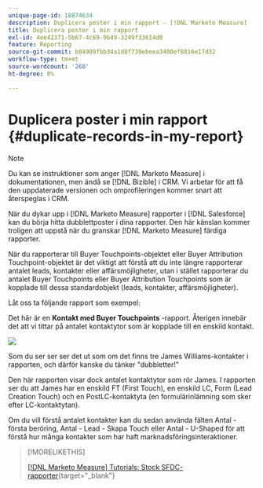 ```yaml
---
unique-page-id: 18874634
description: Duplicera poster i min rapport - [!DNL Marketo Measure]
title: Duplicera poster i min rapport
exl-id: 4ee42371-5b67-4c69-9b49-3249f33614d0
feature: Reporting
source-git-commit: b84909fbb34a1d8f739ebeea3400ef8816e17d32
workflow-type: tm+mt
source-wordcount: '268'
ht-degree: 0%

---
```


# Duplicera poster i min rapport {#duplicate-records-in-my-report}

>[!NOTE]
>
>Du kan se instruktioner som anger [!DNL Marketo Measure] i dokumentationen, men ändå se [!DNL Bizible] i CRM. Vi arbetar för att få den uppdaterade versionen och omprofileringen kommer snart att återspeglas i CRM.

När du dykar upp i [!DNL Marketo Measure] rapporter i [!DNL Salesforce] kan du börja hitta dubblettposter i dina rapporter. Den här känslan kommer troligen att uppstå när du granskar [!DNL Marketo Measure] färdiga rapporter.

När du rapporterar till Buyer Touchpoints-objektet eller Buyer Attribution Touchpoint-objektet är det viktigt att förstå att du inte längre rapporterar antalet leads, kontakter eller affärsmöjligheter, utan i stället rapporterar du antalet Buyer Touchpoints eller Buyer Attribution Touchpoints som är kopplade till dessa standardobjekt (leads, kontakter, affärsmöjligheter).

Låt oss ta följande rapport som exempel:

Det här är en **Kontakt med Buyer Touchpoints** -rapport. Återigen innebär det att vi tittar på antalet kontaktytor som är kopplade till en enskild kontakt.

![](assets/1.gif)

Som du ser ser ser det ut som om det finns tre James Williams-kontakter i rapporten, och därför kanske du tänker &quot;dubbletter!&quot;

Den här rapporten visar dock antalet kontaktytor som rör James. I rapporten ser du att James har en enskild FT (First Touch), en enskild LC, Form (Lead Creation Touch) och en PostLC-kontaktyta (en formulärinlämning som sker efter LC-kontaktytan).

Om du vill förstå antalet kontakter kan du sedan använda fälten Antal - första beröring, Antal - Lead - Skapa Touch eller Antal - U-Shaped för att förstå hur många kontakter som har haft marknadsföringsinteraktioner.

>[!MORELIKETHIS]
>
>[[!DNL Marketo Measure] Tutorials: Stock SFDC-rapporter](https://experienceleague.adobe.com/en/docs/marketo-measure-learn/tutorials/onboarding/marketo-measure-102/stock-salesforce-reports){target="_blank"}
